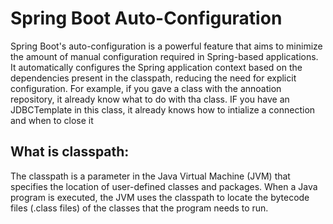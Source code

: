 # Spring Boot Auto-Configuration
Spring Boot's auto-configuration is a powerful feature that aims to minimize the amount of manual configuration required in Spring-based applications. 
It automatically configures the Spring application context based on the dependencies present in the classpath, reducing the need for explicit configuration.
For example, if you gave a class with the annoation repository, it already know what to do with tha class. IF you have an JDBCTemplate in this class, it already knows how to intialize a connection and when to close it

## What is classpath:
The classpath is a parameter in the Java Virtual Machine (JVM) that specifies the location of user-defined classes and packages. 
When a Java program is executed, the JVM uses the classpath to locate the bytecode files (.class files) of the classes that the program needs to run.
